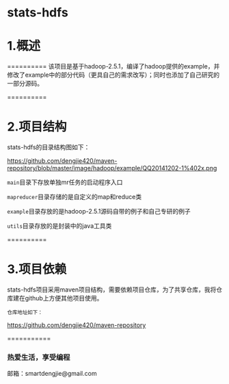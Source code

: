 stats-hdfs
==========
# 1.概述
==========
该项目是基于hadoop-2.5.1，编译了hadoop提供的example，并修改了example中的部分代码（更具自己的需求改写）；同时也添加了自己研究的一部分源码。

==========


# 2.项目结构
stats-hdfs的目录结构图如下：

https://github.com/dengjie420/maven-repository/blob/master/image/hadoop/example/QQ20141202-1%402x.png

`main`目录下存放单独mr任务的启动程序入口

`mapreducer`目录存储的是自定义的map和reduce类

`example`目录存放的是hadoop-2.5.1源码自带的例子和自己专研的例子

`utils`目录存放的是封装中的java工具类

==========

# 3.项目依赖
stats-hdfs项目采用maven项目结构，需要依赖项目仓库，为了共享仓库，我将仓库建在github上方便其他项目使用。

`仓库地址如下：`

https://github.com/dengjie420/maven-repository

===========
<h3>热爱生活，享受编程</h3>
邮箱：smartdengjie@gmail.com
